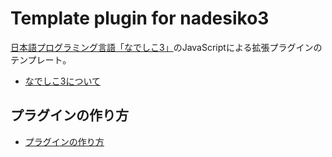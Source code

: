 # Template plugin for nadesiko3

[日本語プログラミング言語「なでしこ3」](https://nadesi.com/)のJavaScriptによる拡張プラグインのテンプレート。

- [なでしこ3について](https://github.com/kujirahand/nadesiko3/)

## プラグインの作り方

- [プラグインの作り方](https://nadesi.com/v3/doc/go.php%3F1177)

